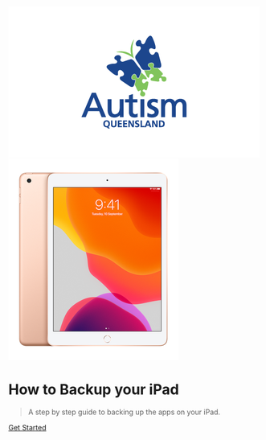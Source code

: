 ![logo](_media/aq.png)
![ipad](_media/ipad.png)

# How to Backup your iPad

> A step by step guide to backing up the apps on your iPad.

[Get Started](intro)